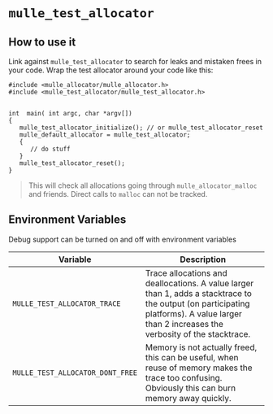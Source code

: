 # `mulle_test_allocator`

## How to use it


Link against `mulle_test_allocator` to search for leaks and mistaken frees in
your code. Wrap the test allocator around your code like this:

```
#include <mulle_allocator/mulle_allocator.h>
#include <mulle_test_allocator/mulle_test_allocator.h>


int  main( int argc, char *argv[])
{
   mulle_test_allocator_initialize(); // or mulle_test_allocator_reset
   mulle_default_allocator = mulle_test_allocator;
   {
      // do stuff
   }
   mulle_test_allocator_reset();
}
```

> This will check all allocations going through `mulle_allocator_malloc` and
friends. Direct calls to `malloc` can not be tracked.


## Environment Variables

Debug support can be turned on and off with environment variables

Variable                         | Description
-------------------------------- | ------------------------------------
`MULLE_TEST_ALLOCATOR_TRACE`     | Trace allocations and deallocations. A value larger than 1, adds a stacktrace to the output (on participating platforms). A value larger than 2 increases the verbosity of the stacktrace.
`MULLE_TEST_ALLOCATOR_DONT_FREE` | Memory is not actually freed, this can be useful, when reuse of memory makes the trace too confusing. Obviously this can burn memory away quickly.

